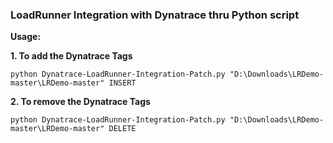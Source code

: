 ### LoadRunner Integration with Dynatrace thru Python script

**Usage:**

**1. To add the Dynatrace Tags**

`python Dynatrace-LoadRunner-Integration-Patch.py "D:\Downloads\LRDemo-master\LRDemo-master" INSERT`

**2. To remove the Dynatrace Tags**

`python Dynatrace-LoadRunner-Integration-Patch.py "D:\Downloads\LRDemo-master\LRDemo-master" DELETE`
